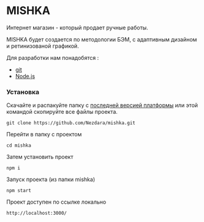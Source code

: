 # MISHKA

Интернет магазин - который продает ручные работы.

MISHKA будет создается по методологии БЭМ, с адаптивным дизайном и ретинизованой графикой.

Для разработки нам понадобятся :

- [git](https://git-scm.com/)
- [Node.js](https://nodejs.org/)

### Установка

Скачайте и распакуйте папку с [последней версией платформы](https://github.com/Nezdara/mishka/archive/master.zip)
или этой командой скопируйте все файлы проекта.
```
git clone https://github.com/Nezdara/mishka.git
```

Перейти в папку с проектом

```shell
cd mishka
```

Затем установить проект

```shell
npm i
```

Запуск проекта (из папки mishka)

```shell
npm start
```

Проект доступен по ссылке локально

```shell
http://localhost:3000/
```
